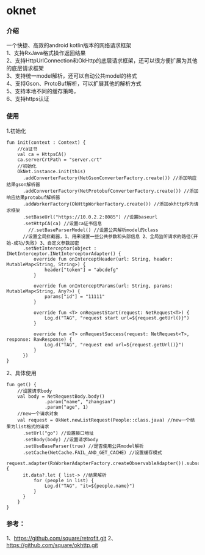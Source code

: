 # oknet
### 介绍 <br />
一个快捷、高效的android kotlin版本的网络请求框架 <br />
1、支持RxJava格式操作返回结果 <br />
2、支持HttpUrlConnection和OkHttp的底层请求框架，还可以很方便扩展为其他的底层请求框架 <br />
3、支持统一model解析，还可以自动公共model的格式 <br />
4、支持Gson、ProtoBuf解析，可以扩展其他的解析方式 <br />
5、支持本地不同的缓存策略， <br />
6、支持https认证 <br />

### 使用
1.初始化
```
fun init(context : Context) {
	//ca证书
	val ca = HttpsCA()
	ca.serverCrtPath = "server.crt"
	//初始化
	OkNet.instance.init(this)
	  .addConverterFactory(NetGsonConverterFactory.create()) //添加响应结果gson解析器
	  .addConverterFactory(NetProtobufConverterFactory.create()) //添加响应结果protobuf解析器
	  .addWorkerFactory(OkHttpWorkerFactory.create()) //添加okhttp作为请求框架
	  .setBaseUrl("https://10.0.2.2:8085") //设置baseurl
	  .setHttpCA(ca) //设置ca证书信息
		//.setBaseParserModel() //设置公共解析model的class
	  //设置全局拦截器，1、用来设置一些公共参数和头部信息 2、全局监听请求的路径(开始-成功/失败) 3、自定义参数加密
	  .setNetInterceptor(object : INetInterceptor.INetInterceptorAdapter() { 
		  override fun onInterceptHeader(url: String, header: MutableMap<String, String>) {
			  header["token"] = "abcdefg"
		  }

		  override fun onInterceptParams(url: String, params: MutableMap<String, Any?>) {
			  params["id"] = "11111"
		  }

		  override fun <T> onRequestStart(request: NetRequest<T>) {
			  Log.d("TAG", "request start url=${request.getUrl()}")
		  }

		  override fun <T> onRequestSuccess(request: NetRequest<T>, response: RawResponse) {
			  Log.d("TAG", "request end url=${request.getUrl()}")
		  }
	  })
}
```
2、具体使用
```
fun get() {
	//设置请求body
	val body = NetRequestBody.body()
			  .param("name", "zhangsan")
			  .param("age", 1)
	//new一个请求对象
	val request = OkNet.newListRequest(People::class.java) //new一个结果为list格式的请求
	  .setUrl("go") //设置接口地址
	  .setBody(body) //设置请求body
	  .setUseBaseParser(true) //是否使用公共model解析
	  .setCache(NetCache.FAIL_AND_GET_CACHE) //设置缓存模式
	request.adapter(RxWorkerAdapterFactory.createObservableAdapter()).subscribe {
	  it.data?.let { list-> //结果解析
		  for (people in list) {
			  Log.d("TAG", "it=${people.name}")
		  }
	  }
	}
}
```


 
### 参考：
1、https://github.com/square/retrofit.git
2、https://github.com/square/okhttp.git

